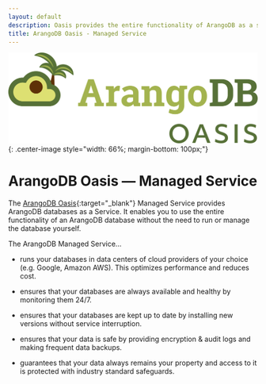```yaml
---
layout: default
description: Oasis provides the entire functionality of ArangoDB as a service, without the need to run or manage databases yourself.
title: ArangoDB Oasis - Managed Service
---
```

![ArangoDB Oasis Logo](../images/arangodb-oasis-logo-right.svg){: .center-image style="width: 66%; margin-bottom: 100px;"}

# ArangoDB Oasis — Managed Service

The [ArangoDB Oasis](https://cloud.arangodb.com/){:target="_blank"} Managed Service provides ArangoDB databases as
a Service. It enables you to use the entire functionality
of an ArangoDB database without the need to run or manage the
database yourself.

The ArangoDB Managed Service...

- runs your databases in data centers of cloud providers
  of your choice (e.g. Google, Amazon AWS).
  This optimizes performance and reduces cost.

- ensures that your databases are always available and
  healthy by monitoring them 24/7.

- ensures that your databases are kept up to date by
  installing new versions without service interruption.

- ensures that your data is safe by providing encryption &
  audit logs and making frequent data backups.

- guarantees that your data always remains your property and
  access to it is protected with industry standard safeguards.
